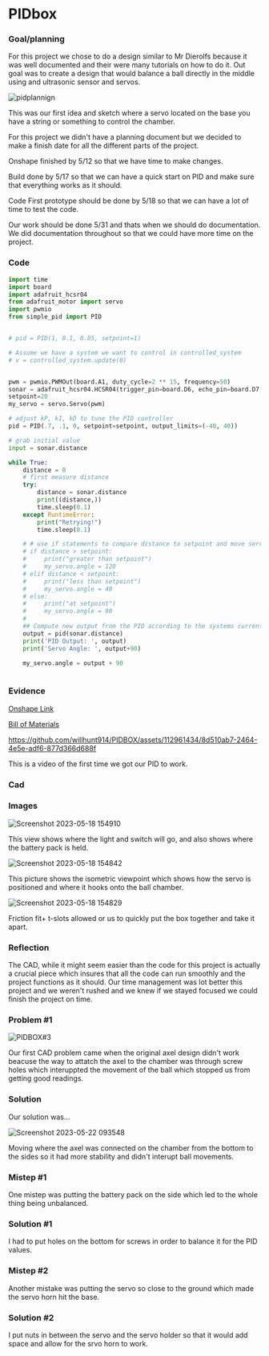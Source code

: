 # PIDbox

### Goal/planning

For this project we chose to do a design similar to Mr Dierolfs because it was well documented and their were many tutorials on how to do it. 
Out goal was to create a design that would balance a ball directly in the middle using and ultrasonic sensor and servos. 





![pidplannign](https://user-images.githubusercontent.com/71402974/232500023-27507196-46f4-4ddd-9c11-e0a9c3934b7b.png)

This was our first idea and sketch where a servo located on the base you have a string or something to control the chamber.


For this project we didn't have a planning document but we decided to make a finish date for all the different parts of the project.

Onshape finished by 5/12 so that we have time to make changes.

Build done by 5/17 so that we can have a quick start on PID and make sure that everything works as it should.

Code First prototype should be done by 5/18 so that we can have a lot of time to test the code.

Our work should be done 5/31 and thats when we should do documentation. We did documentation throughout so that we could have more time on the project.

### Code

```python
import time
import board
import adafruit_hcsr04
from adafruit_motor import servo
import pwmio
from simple_pid import PID


# pid = PID(1, 0.1, 0.05, setpoint=1)

# Assume we have a system we want to control in controlled_system
# v = controlled_system.update(0)


pwm = pwmio.PWMOut(board.A1, duty_cycle=2 ** 15, frequency=50)
sonar = adafruit_hcsr04.HCSR04(trigger_pin=board.D6, echo_pin=board.D7, timeout=0.1)
setpoint=20
my_servo = servo.Servo(pwm)

# adjust kP, kI, kD to tune the PID controller
pid = PID(.7, .1, 0, setpoint=setpoint, output_limits=(-40, 40))

# grab initial value
input = sonar.distance

while True:
    distance = 0
    # first measure distance
    try:
        distance = sonar.distance
        print((distance,))
        time.sleep(0.1)
    except RuntimeError:
        print("Retrying!")
        time.sleep(0.1)

    # # use if statements to compare distance to setpoint and move servo
    # if distance > setpoint:
    #     print("greater than setpoint")
    #     my_servo.angle = 120
    # elif distance < setpoint:
    #     print("less than setpoint")      
    #     my_servo.angle = 40
    # else:
    #     print("at setpoint") 
    #     my_servo.angle = 90  
    # 
    ## Compute new output from the PID according to the systems current value
    output = pid(sonar.distance)
    print('PID Output: ', output)
    print('Servo Angle: ', output+90)

    my_servo.angle = output + 90
        


```

### Evidence
[Onshape Link](https://cvilleschools.onshape.com/documents/7c87217263b0a725d3512c0e/w/d04d77d161baa69265bfc1db/e/c6bb2c1666ca8a2d2c29ad5d)

[Bill of Materials](https://docs.google.com/document/d/1J53i04ptv5_mM0lnMhT_mGYdmYwtcKZW3SEIHETr12E/edit)



https://github.com/willhunt914/PIDBOX/assets/112961434/8d510ab7-2464-4e5e-adf6-877d366d688f


This is a video of the first time we got our PID to work.

### Cad

### Images

![Screenshot 2023-05-18 154910](https://github.com/willhunt914/PIDBOX/assets/112961434/97cc8196-3556-4fc6-85b0-99e43942295c)

This view shows where the light and switch will go, and also shows where the battery pack is held.

![Screenshot 2023-05-18 154842](https://github.com/willhunt914/PIDBOX/assets/112961434/d15d83bb-8c6f-4863-bb55-db3a7626f89a)

This picture shows the isometric viewpoint which shows how the servo is positioned and where it hooks onto the ball chamber.

![Screenshot 2023-05-18 154829](https://github.com/willhunt914/PIDBOX/assets/112961434/3d010b23-4162-4270-831f-e4633b3f571c)

Friction fit+ t-slots allowed or us to quickly put the box together and take it apart.


### Reflection
The CAD, while it might seem easier than the code for this project is actually a crucial piece which insures that all the code can run smoothly and the project functions as it should. Our time management was  lot better this project and we weren't rushed and we knew if we stayed focused we could finish the project on time.


### Problem #1

![PIDBOX#3](https://github.com/willhunt914/PIDBOX/assets/112961434/cd20c6a7-7a55-4461-ada8-b235ba777d57)

Our first CAD problem came when the original axel design didn't work beacuse the way to attatch the axel to the chamber was through screw holes which interuppted the movement of the ball which stopped us from getting good readings.
### Solution

Our solution was...

![Screenshot 2023-05-22 093548](https://github.com/willhunt914/PIDBOX/assets/112961434/e1c62af7-ee5a-4057-9c3b-59204c726199)

Moving where the axel was connected on the chamber from the bottom to the sides so it had more stability and didn't interupt ball movements.

### Mistep #1
One mistep was putting the battery pack on the side which led to the whole thing being unbalanced.

### Solution #1 
I had to put holes on the bottom for screws in order to balance it for the PID values.

### Mistep #2
Another mistake was putting the servo so close to the ground which made the servo horn hit the base. 

### Solution #2
I put nuts in between the servo and the servo holder so that it would add space and allow for the srvo horn to work.



